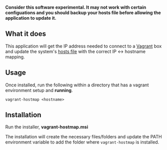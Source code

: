 **Consider this software experimental. It may not work with certain configuations and you should backup your hosts file before allowing the application to update it.**

## What it does

This application will get the IP address needed to connect to a [Vagrant](https://www.vagrantup.com/) box and update the system's [hosts file](https://en.wikipedia.org/wiki/Hosts_(file)) with the correct IP ↔ hostname mapping. 


## Usage

Once installed, run the following within a directory that has a vagrant environment setup and **running**.

`vagrant-hostmap <hostname>`

## Installation

Run the installer, **vagrant-hostmap.msi**

The installation will create the necessary files/folders and update the PATH environment variable to add the folder where `vagrant-hostmap` is installed.
